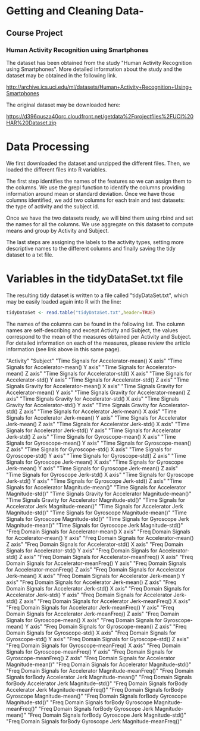 # Getting and Cleaning Data-

## Course Project

### Human Activity Recognition using Smartphones

The dataset has been obtained from the study "Human Activity Recognition using Smartphones". More detailed information about the study and the dataset may be obtained in the following link.

http://archive.ics.uci.edu/ml/datasets/Human+Activity+Recognition+Using+Smartphones

The original dataset may be downloaded here:

https://d396qusza40orc.cloudfront.net/getdata%2Fprojectfiles%2FUCI%20HAR%20Dataset.zip

# Data Processing

We first downloaded the dataset and unzipped the different files. Then, we loaded the different files into R variables.

The first step identifies the names of the features so we can assign them to the columns. We use the grepl function to identify the columns providing information around mean or standard deviation. Once we have those columns identified, we add two columns for each train and test datasets: the type of activity and the subject id. 

Once we have the two datasets ready, we will bind them using rbind and set the names for all the columns. We use aggregate on this dataset to compute means and group by Activity and Subject. 

The last steps are assigning the labels to the activity types, setting more descriptive names to the different columns and finally saving the tidy dataset to a txt file.

# Variables in the tidyDataSet.txt file

The resulting tidy dataset is written to a file called "tidyDataSet.txt", which may be easily loaded again into R with the line:
```R
tidyDataSet <- read.table("tidyDataSet.txt",header=TRUE)
```

The names of the columns can be found in the following list. The column names are self-describing and except Activity and Subject, the values correspond to the mean of the measures obtained per Activity and Subject. For detailed information on each of the measures, please review the article information (see link above in this same page).

"Activity"
"Subject"
"Time Signals for Accelerator-mean() X axis"
"Time Signals for Accelerator-mean() Y axis"
"Time Signals for Accelerator-mean() Z axis"
"Time Signals for Accelerator-std() X axis"
"Time Signals for Accelerator-std() Y axis"
"Time Signals for Accelerator-std() Z axis"
"Time Signals Gravity for Accelerator-mean() X axis"
"Time Signals Gravity for Accelerator-mean() Y axis"
"Time Signals Gravity for Accelerator-mean() Z axis"
"Time Signals Gravity for Accelerator-std() X axis"
"Time Signals Gravity for Accelerator-std() Y axis"
"Time Signals Gravity for Accelerator-std() Z axis"
"Time Signals for Accelerator Jerk-mean() X axis"
"Time Signals for Accelerator Jerk-mean() Y axis"
"Time Signals for Accelerator Jerk-mean() Z axis"
"Time Signals for Accelerator Jerk-std() X axis"
"Time Signals for Accelerator Jerk-std() Y axis"
"Time Signals for Accelerator Jerk-std() Z axis"
"Time Signals for Gyroscope-mean() X axis"
"Time Signals for Gyroscope-mean() Y axis"
"Time Signals for Gyroscope-mean() Z axis"
"Time Signals for Gyroscope-std() X axis"
"Time Signals for Gyroscope-std() Y axis"
"Time Signals for Gyroscope-std() Z axis"
"Time Signals for Gyroscope Jerk-mean() X axis"
"Time Signals for Gyroscope Jerk-mean() Y axis"
"Time Signals for Gyroscope Jerk-mean() Z axis"
"Time Signals for Gyroscope Jerk-std() X axis"
"Time Signals for Gyroscope Jerk-std() Y axis"
"Time Signals for Gyroscope Jerk-std() Z axis"
"Time Signals for Accelerator Magnitude-mean()"
"Time Signals for Accelerator Magnitude-std()"
"Time Signals Gravity for Accelerator Magnitude-mean()"
"Time Signals Gravity for Accelerator Magnitude-std()"
"Time Signals for Accelerator Jerk Magnitude-mean()"
"Time Signals for Accelerator Jerk Magnitude-std()"
"Time Signals for Gyroscope Magnitude-mean()"
"Time Signals for Gyroscope Magnitude-std()"
"Time Signals for Gyroscope Jerk Magnitude-mean()"
"Time Signals for Gyroscope Jerk Magnitude-std()"
"Freq Domain Signals for Accelerator-mean() X axis"
"Freq Domain Signals for Accelerator-mean() Y axis"
"Freq Domain Signals for Accelerator-mean() Z axis"
"Freq Domain Signals for Accelerator-std() X axis"
"Freq Domain Signals for Accelerator-std() Y axis"
"Freq Domain Signals for Accelerator-std() Z axis"
"Freq Domain Signals for Accelerator-meanFreq() X axis"
"Freq Domain Signals for Accelerator-meanFreq() Y axis"
"Freq Domain Signals for Accelerator-meanFreq() Z axis"
"Freq Domain Signals for Accelerator Jerk-mean() X axis"
"Freq Domain Signals for Accelerator Jerk-mean() Y axis"
"Freq Domain Signals for Accelerator Jerk-mean() Z axis"
"Freq Domain Signals for Accelerator Jerk-std() X axis"
"Freq Domain Signals for Accelerator Jerk-std() Y axis"
"Freq Domain Signals for Accelerator Jerk-std() Z axis"
"Freq Domain Signals for Accelerator Jerk-meanFreq() X axis"
"Freq Domain Signals for Accelerator Jerk-meanFreq() Y axis"
"Freq Domain Signals for Accelerator Jerk-meanFreq() Z axis"
"Freq Domain Signals for Gyroscope-mean() X axis"
"Freq Domain Signals for Gyroscope-mean() Y axis"
"Freq Domain Signals for Gyroscope-mean() Z axis"
"Freq Domain Signals for Gyroscope-std() X axis"
"Freq Domain Signals for Gyroscope-std() Y axis"
"Freq Domain Signals for Gyroscope-std() Z axis"
"Freq Domain Signals for Gyroscope-meanFreq() X axis"
"Freq Domain Signals for Gyroscope-meanFreq() Y axis"
"Freq Domain Signals for Gyroscope-meanFreq() Z axis"
"Freq Domain Signals for Accelerator Magnitude-mean()"
"Freq Domain Signals for Accelerator Magnitude-std()"
"Freq Domain Signals for Accelerator Magnitude-meanFreq()"
"Freq Domain Signals forBody Accelerator Jerk Magnitude-mean()"
"Freq Domain Signals forBody Accelerator Jerk Magnitude-std()"
"Freq Domain Signals forBody Accelerator Jerk Magnitude-meanFreq()"
"Freq Domain Signals forBody Gyroscope Magnitude-mean()"
"Freq Domain Signals forBody Gyroscope Magnitude-std()"
"Freq Domain Signals forBody Gyroscope Magnitude-meanFreq()"
"Freq Domain Signals forBody Gyroscope Jerk Magnitude-mean()"
"Freq Domain Signals forBody Gyroscope Jerk Magnitude-std()"
"Freq Domain Signals forBody Gyroscope Jerk Magnitude-meanFreq()"

